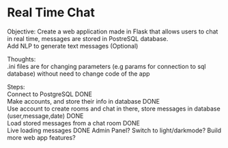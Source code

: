 # Real Time Chat 
Objective:
Create a web application made in Flask that allows users to chat in real time, messages are stored in PostreSQL database.  
Add NLP to generate text messages (Optional)  

Thoughts:  
.ini files are for changing parameters (e.g params for connection to sql database) without need to change code of the app  

Steps:  
Connect to PostgreSQL DONE  
Make accounts, and store their info in database DONE    
Use account to create rooms and chat in there, store messages in database (user,message,date) DONE   
Load stored messages from a chat room  DONE  
Live loading messages  DONE
Admin Panel?
Switch to light/darkmode?
Build more web app features?  
